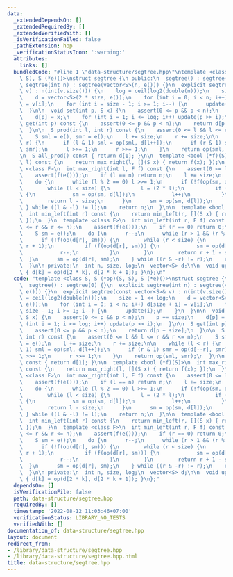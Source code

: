 ```yaml
---
data:
  _extendedDependsOn: []
  _extendedRequiredBy: []
  _extendedVerifiedWith: []
  _isVerificationFailed: false
  _pathExtension: hpp
  _verificationStatusIcon: ':warning:'
  attributes:
    links: []
  bundledCode: "#line 1 \"data-structure/segtree.hpp\"\ntemplate <class S, S (*op)(S,\
    \ S), S (*e)()>\nstruct segtree {\n public:\n  segtree() : segtree(0) {}\n  explicit\
    \ segtree(int n) : segtree(vector<S>(n, e())) {}\n  explicit segtree(const vector<S>&\
    \ v) : n(int(v.size())) {\n    log = ceil(log2(double(n)));\n    size = 1 << log;\n\
    \    d = vector<S>(2 * size, e());\n    for (int i = 0; i < n; i++) d[size + i]\
    \ = v[i];\n    for (int i = size - 1; i >= 1; i--) {\n      update(i);\n    }\n\
    \  }\n\n  void set(int p, S x) {\n    assert(0 <= p && p < n);\n    p += size;\n\
    \    d[p] = x;\n    for (int i = 1; i <= log; i++) update(p >> i);\n  }\n\n  S\
    \ get(int p) const {\n    assert(0 <= p && p < n);\n    return d[p + size];\n\
    \  }\n\n  S prod(int l, int r) const {\n    assert(0 <= l && l <= r && r <= n);\n\
    \    S sml = e(), smr = e();\n    l += size;\n    r += size;\n\n    while (l <\
    \ r) {\n      if (l & 1) sml = op(sml, d[l++]);\n      if (r & 1) smr = op(d[--r],\
    \ smr);\n      l >>= 1;\n      r >>= 1;\n    }\n    return op(sml, smr);\n  }\n\
    \n  S all_prod() const { return d[1]; }\n\n  template <bool (*f)(S)>\n  int max_right(int\
    \ l) const {\n    return max_right(l, [](S x) { return f(x); });\n  }\n  template\
    \ <class F>\n  int max_right(int l, F f) const {\n    assert(0 <= l && l <= n);\n\
    \    assert(f(e()));\n    if (l == n) return n;\n    l += size;\n    S sm = e();\n\
    \    do {\n      while (l % 2 == 0) l >>= 1;\n      if (!f(op(sm, d[l]))) {\n\
    \        while (l < size) {\n          l = (2 * l);\n          if (f(op(sm, d[l])))\
    \ {\n            sm = op(sm, d[l]);\n            l++;\n          }\n        }\n\
    \        return l - size;\n      }\n      sm = op(sm, d[l]);\n      l++;\n   \
    \ } while ((l & -l) != l);\n    return n;\n  }\n\n  template <bool (*f)(S)>\n\
    \  int min_left(int r) const {\n    return min_left(r, [](S x) { return f(x);\
    \ });\n  }\n  template <class F>\n  int min_left(int r, F f) const {\n    assert(0\
    \ <= r && r <= n);\n    assert(f(e()));\n    if (r == 0) return 0;\n    r += size;\n\
    \    S sm = e();\n    do {\n      r--;\n      while (r > 1 && (r % 2)) r >>= 1;\n\
    \      if (!f(op(d[r], sm))) {\n        while (r < size) {\n          r = (2 *\
    \ r + 1);\n          if (f(op(d[r], sm))) {\n            sm = op(d[r], sm);\n\
    \            r--;\n          }\n        }\n        return r + 1 - size;\n    \
    \  }\n      sm = op(d[r], sm);\n    } while ((r & -r) != r);\n    return 0;\n\
    \  }\n\n private:\n  int n, size, log;\n  vector<S> d;\n\n  void update(int k)\
    \ { d[k] = op(d[2 * k], d[2 * k + 1]); }\n};\n"
  code: "template <class S, S (*op)(S, S), S (*e)()>\nstruct segtree {\n public:\n\
    \  segtree() : segtree(0) {}\n  explicit segtree(int n) : segtree(vector<S>(n,\
    \ e())) {}\n  explicit segtree(const vector<S>& v) : n(int(v.size())) {\n    log\
    \ = ceil(log2(double(n)));\n    size = 1 << log;\n    d = vector<S>(2 * size,\
    \ e());\n    for (int i = 0; i < n; i++) d[size + i] = v[i];\n    for (int i =\
    \ size - 1; i >= 1; i--) {\n      update(i);\n    }\n  }\n\n  void set(int p,\
    \ S x) {\n    assert(0 <= p && p < n);\n    p += size;\n    d[p] = x;\n    for\
    \ (int i = 1; i <= log; i++) update(p >> i);\n  }\n\n  S get(int p) const {\n\
    \    assert(0 <= p && p < n);\n    return d[p + size];\n  }\n\n  S prod(int l,\
    \ int r) const {\n    assert(0 <= l && l <= r && r <= n);\n    S sml = e(), smr\
    \ = e();\n    l += size;\n    r += size;\n\n    while (l < r) {\n      if (l &\
    \ 1) sml = op(sml, d[l++]);\n      if (r & 1) smr = op(d[--r], smr);\n      l\
    \ >>= 1;\n      r >>= 1;\n    }\n    return op(sml, smr);\n  }\n\n  S all_prod()\
    \ const { return d[1]; }\n\n  template <bool (*f)(S)>\n  int max_right(int l)\
    \ const {\n    return max_right(l, [](S x) { return f(x); });\n  }\n  template\
    \ <class F>\n  int max_right(int l, F f) const {\n    assert(0 <= l && l <= n);\n\
    \    assert(f(e()));\n    if (l == n) return n;\n    l += size;\n    S sm = e();\n\
    \    do {\n      while (l % 2 == 0) l >>= 1;\n      if (!f(op(sm, d[l]))) {\n\
    \        while (l < size) {\n          l = (2 * l);\n          if (f(op(sm, d[l])))\
    \ {\n            sm = op(sm, d[l]);\n            l++;\n          }\n        }\n\
    \        return l - size;\n      }\n      sm = op(sm, d[l]);\n      l++;\n   \
    \ } while ((l & -l) != l);\n    return n;\n  }\n\n  template <bool (*f)(S)>\n\
    \  int min_left(int r) const {\n    return min_left(r, [](S x) { return f(x);\
    \ });\n  }\n  template <class F>\n  int min_left(int r, F f) const {\n    assert(0\
    \ <= r && r <= n);\n    assert(f(e()));\n    if (r == 0) return 0;\n    r += size;\n\
    \    S sm = e();\n    do {\n      r--;\n      while (r > 1 && (r % 2)) r >>= 1;\n\
    \      if (!f(op(d[r], sm))) {\n        while (r < size) {\n          r = (2 *\
    \ r + 1);\n          if (f(op(d[r], sm))) {\n            sm = op(d[r], sm);\n\
    \            r--;\n          }\n        }\n        return r + 1 - size;\n    \
    \  }\n      sm = op(d[r], sm);\n    } while ((r & -r) != r);\n    return 0;\n\
    \  }\n\n private:\n  int n, size, log;\n  vector<S> d;\n\n  void update(int k)\
    \ { d[k] = op(d[2 * k], d[2 * k + 1]); }\n};"
  dependsOn: []
  isVerificationFile: false
  path: data-structure/segtree.hpp
  requiredBy: []
  timestamp: '2022-08-12 11:03:46+07:00'
  verificationStatus: LIBRARY_NO_TESTS
  verifiedWith: []
documentation_of: data-structure/segtree.hpp
layout: document
redirect_from:
- /library/data-structure/segtree.hpp
- /library/data-structure/segtree.hpp.html
title: data-structure/segtree.hpp
---
```

